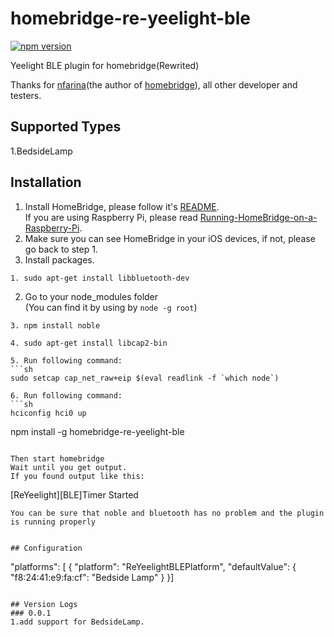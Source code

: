 # homebridge-re-yeelight-ble
[![npm version](https://badge.fury.io/js/homebridge-re-yeelight.svg)](https://badge.fury.io/js/homebridge-re-yeelight)

Yeelight BLE plugin for homebridge(Rewrited)   
   
Thanks for [nfarina](https://github.com/nfarina)(the author of [homebridge](https://github.com/nfarina/homebridge)), all other developer and testers.   

## Supported Types
1.BedsideLamp

## Installation
1. Install HomeBridge, please follow it's [README](https://github.com/nfarina/homebridge/blob/master/README.md).   
If you are using Raspberry Pi, please read [Running-HomeBridge-on-a-Raspberry-Pi](https://github.com/nfarina/homebridge/wiki/Running-HomeBridge-on-a-Raspberry-Pi).   
2. Make sure you can see HomeBridge in your iOS devices, if not, please go back to step 1.   
3. Install packages.   
```
1. sudo apt-get install libbluetooth-dev
```
2. Go to your node_modules folder  
(You can find it by using by ```node -g root```)
```
3. npm install noble

4. sudo apt-get install libcap2-bin

5. Run following command:
```sh
sudo setcap cap_net_raw+eip $(eval readlink -f `which node`)
```
```
6. Run following command:
```sh
hciconfig hci0 up
```

npm install -g homebridge-re-yeelight-ble
```

Then start homebridge  
Wait until you get output.    
If you found output like this: 
```
[ReYeelight][BLE]Timer Started
```
You can be sure that noble and bluetooth has no problem and the plugin is running properly


## Configuration
```
"platforms": [
    {
		"platform": "ReYeelightBLEPlatform",
		"defaultValue": {
			"f8:24:41:e9:fa:cf": "Bedside Lamp"
		}
	}]
```
  
## Version Logs 
### 0.0.1
1.add support for BedsideLamp.
